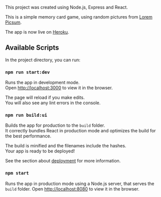 This project was created using Node.js, Express and React.

This is a simple memory card game, using random pictures from [Lorem Picsum](https://picsum.photos/).

The app is now live on [Heroku](https://memory-cards-game-react-app.herokuapp.com/).

## Available Scripts

In the project directory, you can run:

### `npm run start:dev`

Runs the app in development mode.<br>
Open [http://localhost:3000](http://localhost:3000) to view it in the browser.

The page will reload if you make edits.<br>
You will also see any lint errors in the console.

### `npm run build:ui`

Builds the app for production to the `build` folder.<br>
It correctly bundles React in production mode and optimizes the build for the best performance.

The build is minified and the filenames include the hashes.<br>
Your app is ready to be deployed!

See the section about [deployment](https://facebook.github.io/create-react-app/docs/deployment) for more information.

### `npm start`

Runs the app in production mode using a Node.js server, that serves the `build` folder.
Open [http://localhost:8080](http://localhost:80) to view it in the browser.
